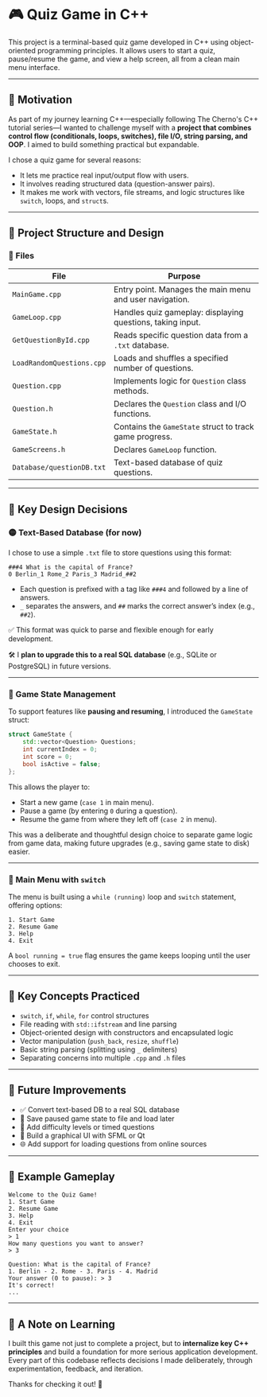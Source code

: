 # 🎮 Quiz Game in C++

This project is a terminal-based quiz game developed in C++ using object-oriented programming principles. It allows users to start a quiz, pause/resume the game, and view a help screen, all from a clean main menu interface.

---

## 🚀 Motivation

As part of my journey learning C++—especially following The Cherno's C++ tutorial series—I wanted to challenge myself with a **project that combines control flow (conditionals, loops, switches), file I/O, string parsing, and OOP**. I aimed to build something practical but expandable.

I chose a quiz game for several reasons:
- It lets me practice real input/output flow with users.
- It involves reading structured data (question-answer pairs).
- It makes me work with vectors, file streams, and logic structures like `switch`, loops, and `struct`s.

---

## 🧱 Project Structure and Design

### 📁 Files

| File                     | Purpose                                                        |
|--------------------------|----------------------------------------------------------------|
| `MainGame.cpp`           | Entry point. Manages the main menu and user navigation.        |
| `GameLoop.cpp`           | Handles quiz gameplay: displaying questions, taking input.     |
| `GetQuestionById.cpp`    | Reads specific question data from a `.txt` database.           |
| `LoadRandomQuestions.cpp`| Loads and shuffles a specified number of questions.            |
| `Question.cpp`           | Implements logic for `Question` class methods.                 |
| `Question.h`             | Declares the `Question` class and I/O functions.               |
| `GameState.h`            | Contains the `GameState` struct to track game progress.        |
| `GameScreens.h`          | Declares `GameLoop` function.                                  |
| `Database/questionDB.txt`| Text-based database of quiz questions.                         |

---

## 🧠 Key Design Decisions

### 🟡 Text-Based Database (for now)

I chose to use a simple `.txt` file to store questions using this format:

```
###4 What is the capital of France?
0 Berlin_1 Rome_2 Paris_3 Madrid_##2
```

- Each question is prefixed with a tag like `###4` and followed by a line of answers.
- `_` separates the answers, and `##` marks the correct answer’s index (e.g., `##2`).

✅ This format was quick to parse and flexible enough for early development.

🛠️ I **plan to upgrade this to a real SQL database** (e.g., SQLite or PostgreSQL) in future versions.

---

### 🧩 Game State Management

To support features like **pausing and resuming**, I introduced the `GameState` struct:

```cpp
struct GameState {
    std::vector<Question> Questions;
    int currentIndex = 0;
    int score = 0;
    bool isActive = false;
};
```

This allows the player to:
- Start a new game (`case 1` in main menu).
- Pause a game (by entering `0` during a question).
- Resume the game from where they left off (`case 2` in menu).

This was a deliberate and thoughtful design choice to separate game logic from game data, making future upgrades (e.g., saving game state to disk) easier.

---

### 🧮 Main Menu with `switch`

The menu is built using a `while (running)` loop and `switch` statement, offering options:

```
1. Start Game
2. Resume Game
3. Help
4. Exit
```

A `bool running = true` flag ensures the game keeps looping until the user chooses to exit.

---

## 🧪 Key Concepts Practiced

- `switch`, `if`, `while`, `for` control structures
- File reading with `std::ifstream` and line parsing
- Object-oriented design with constructors and encapsulated logic
- Vector manipulation (`push_back`, `resize`, `shuffle`)
- Basic string parsing (splitting using `_` delimiters)
- Separating concerns into multiple `.cpp` and `.h` files

---

## 🔄 Future Improvements

- ✅ Convert text-based DB to a real SQL database
- 💾 Save paused game state to file and load later
- 🧠 Add difficulty levels or timed questions
- 🎨 Build a graphical UI with SFML or Qt
- 🌐 Add support for loading questions from online sources

---

## 📸 Example Gameplay

```
Welcome to the Quiz Game!
1. Start Game
2. Resume Game
3. Help
4. Exit
Enter your choice
> 1
How many questions you want to answer?
> 3

Question: What is the capital of France?
1. Berlin - 2. Rome - 3. Paris - 4. Madrid
Your answer (0 to pause): > 3
It's correct!
...
```

---

## 💬 A Note on Learning

I built this game not just to complete a project, but to **internalize key C++ principles** and build a foundation for more serious application development. Every part of this codebase reflects decisions I made deliberately, through experimentation, feedback, and iteration.

Thanks for checking it out! 🚀

